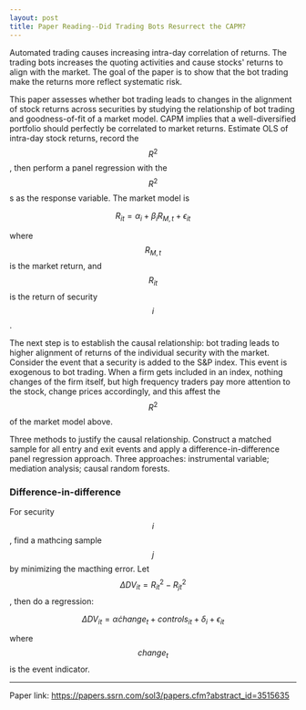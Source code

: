 ```yaml
---
layout: post
title: Paper Reading--Did Trading Bots Resurrect the CAPM?
---
```


Automated trading causes increasing intra-day correlation of returns. The trading bots increases the quoting activities and cause stocks' returns to align with the market. 
The goal of the paper is to show that the bot trading make the returns more reflect systematic risk.


This paper assesses whether bot trading leads to changes in the alignment of stock returns across securities by studying the relationship of bot trading and goodness-of-fit of a market model. 
CAPM implies that a well-diversified portfolio should perfectly be correlated to market returns.
Estimate OLS of intra-day stock returns, record the $$R^2$$, then perform a panel regression with the $$R^2$$s as the response variable. The market model is 

$$
R_{it} = \alpha_i + \beta_i R_{M, t} + \epsilon_{it}
$$

where $$R_{M, t}$$ is the market return, and $$R_{it}$$ is the return of security $$i$$.

The next step is to establish the causal relationship: bot trading leads to higher alignment of returns of the individual security with the market. Consider the event that a security is added to the S&P index. This event is exogenous to bot trading. When a firm gets included in an index, nothing changes of the firm itself, but high frequency traders pay more attention to the stock, change prices accordingly, and this affest the $$R^2$$ of the market model above. 

Three methods to justify the causal relationship. Construct a matched sample for all entry and exit events and apply a difference-in-difference panel regression approach. Three approaches: instrumental variable; mediation analysis; causal random forests.

### Difference-in-difference

For security $$i$$, find a mathcing sample $$j$$ by minimizing the macthing error. Let $$\Delta DV_{it} = R^2_{it} - R^2_{jt} $$, then do a regression:

$$
\Delta DV_{it} = \alpha \dot change_{t} + controls_{it} + \delta_i + \epsilon_{it}
$$

where $$change_{t}$$ is the event indicator.


---

Paper link: https://papers.ssrn.com/sol3/papers.cfm?abstract_id=3515635
